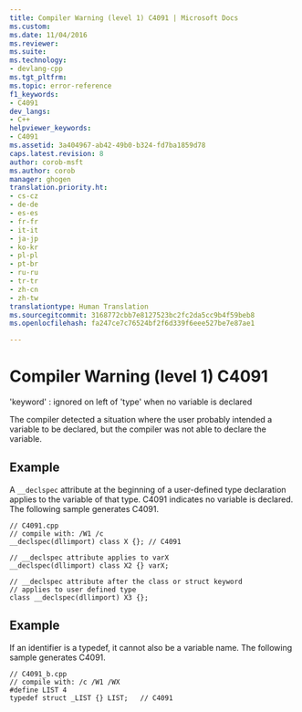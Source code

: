 ```yaml
---
title: Compiler Warning (level 1) C4091 | Microsoft Docs
ms.custom: 
ms.date: 11/04/2016
ms.reviewer: 
ms.suite: 
ms.technology:
- devlang-cpp
ms.tgt_pltfrm: 
ms.topic: error-reference
f1_keywords:
- C4091
dev_langs:
- C++
helpviewer_keywords:
- C4091
ms.assetid: 3a404967-ab42-49b0-b324-fd7ba1859d78
caps.latest.revision: 8
author: corob-msft
ms.author: corob
manager: ghogen
translation.priority.ht:
- cs-cz
- de-de
- es-es
- fr-fr
- it-it
- ja-jp
- ko-kr
- pl-pl
- pt-br
- ru-ru
- tr-tr
- zh-cn
- zh-tw
translationtype: Human Translation
ms.sourcegitcommit: 3168772cbb7e8127523bc2fc2da5cc9b4f59beb8
ms.openlocfilehash: fa247ce7c76524bf2f6d339f6eee527be7e87ae1

---
```

# Compiler Warning (level 1) C4091
'keyword' : ignored on left of 'type' when no variable is declared  
  
 The compiler detected a situation where the user probably intended a variable to be declared, but the compiler was not able to declare the variable.  
  
## Example  
 A `__declspec` attribute at the beginning of a user-defined type declaration applies to the variable of that type. C4091 indicates no variable is declared. The following sample generates C4091.  
  
```  
// C4091.cpp  
// compile with: /W1 /c  
__declspec(dllimport) class X {}; // C4091  
  
// __declspec attribute applies to varX  
__declspec(dllimport) class X2 {} varX;  
  
// __declspec attribute after the class or struct keyword   
// applies to user defined type  
class __declspec(dllimport) X3 {};  
```  
  
## Example  
 If an identifier is a typedef, it cannot also be a variable name. The following sample generates C4091.  
  
```  
// C4091_b.cpp  
// compile with: /c /W1 /WX  
#define LIST 4  
typedef struct _LIST {} LIST;   // C4091  
```


<!--HONumber=Jan17_HO1-->


